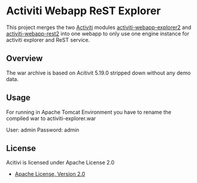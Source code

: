 # Activiti Webapp ReST Explorer

This project merges the two [Activiti](https://github.com/Activiti) modules [activiti-webapp-explorer2](https://github.com/Activiti/Activiti/tree/master/modules/activiti-webapp-explorer2) and [activiti-webapp-rest2](https://github.com/Activiti/Activiti/tree/master/modules/activiti-webapp-rest2) into one webapp to only use one engine instance for activiti explorer and ReST service.  

## Overview
The war archive is based on Acitivit 5.19.0 stripped down without any demo data.

## Usage

For running in Apache Tomcat Environment you have to rename the compiled war to activiti-explorer.war

User: admin
Password: admin

## License

Acitivi is licensed under Apache License 2.0

* [Apache License, Version 2.0](http://www.apache.org/licenses/LICENSE-2.0)